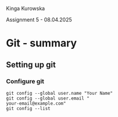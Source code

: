 Kinga Kurowska

Assignment 5 - 08.04.2025

# Git - summary

## Setting up git

### Configure git

```
git config --global user.name "Your Name"
git config --global user.email "
your-email@example.com"
git config --list
```
